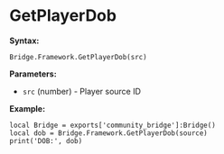 # GetPlayerDob

**Syntax:**

```
Bridge.Framework.GetPlayerDob(src)
```

**Parameters:**

* `src` (number) - Player source ID

**Example:**

```
local Bridge = exports['community_bridge']:Bridge()
local dob = Bridge.Framework.GetPlayerDob(source)
print('DOB:', dob)
```
